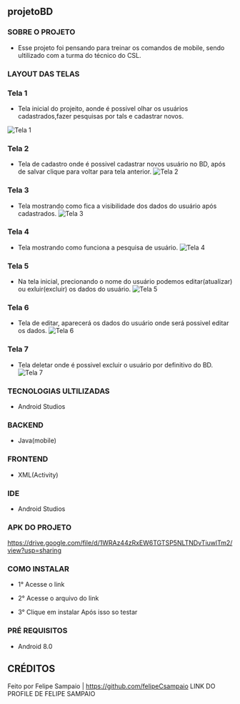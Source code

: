 ## projetoBD

### SOBRE O PROJETO
- Esse projeto foi pensando para treinar os comandos de mobile, sendo ultilizado com a turma do técnico do CSL.

### LAYOUT DAS TELAS
### Tela 1
- Tela inicial do projeito, aonde é possivel olhar os usuários cadastrados,fazer pesquisas por tals e cadastrar novos.

  
![Tela 1](telaInicial_PROJETObd.png)

### Tela 2
- Tela de cadastro onde é possivel cadastrar novos usuário no BD, após de salvar clique para voltar para tela anterior.
![Tela 2](cadastroUsu_PROJETObd.png)

### Tela 3
- Tela mostrando como fica a visibilidade dos dados do usuário após cadastrados.
![Tela 3](aposSerCadastrado_PROJETObd.png)

### Tela 4
- Tela mostrando como funciona a pesquisa de usuário.
![Tela 4](aposSerCadastrado_PROJETObd.png)

### Tela 5
- Na tela inicial, precionando o nome do usuário podemos editar(atualizar) ou exluir(excluir) os dados do usuário.
![Tela 5](mostra.PNG)

### Tela 6
- Tela de editar, aparecerá os dados do usuário onde será possivel editar os dados.
![Tela 6](cadastroUsu_PROJETObd.png)

### Tela 7
- Tela deletar onde é possivel excluir o usuário por definitivo do BD.
![Tela 7](excluir.PNG)

### TECNOLOGIAS ULTILIZADAS
- Android Studios

### BACKEND
- Java(mobile)

### FRONTEND
- XML(Activity)

### IDE
- Android Studios

### APK DO PROJETO
https://drive.google.com/file/d/1WRAz44zRxEW6TGTSP5NLTNDvTiuwlTm2/view?usp=sharing

### COMO INSTALAR
- 1° Acesse o link
  
- 2° Acesse o arquivo do link

- 3° Clique em instalar
Após isso so testar

### PRÉ REQUISITOS
- Android 8.0

## CRÉDITOS
Feito por Felipe Sampaio  | 
https://github.com/felipeCsampaio LINK DO PROFILE DE FELIPE SAMPAIO
